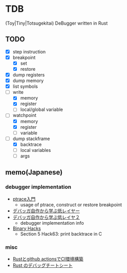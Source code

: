 # TDB

(Toy|Tiny|Totsugekitai) DeBugger written in Rust

## TODO

- [x] step instruction
- [x] breakpoint
    - [x] set
    - [x] restore
- [x] dump registers
- [x] dump memory
- [x] list symbols
- [ ] write
    - [x] memory
    - [x] register
    - [ ] local/global variable
- [ ] watchpoint
    - [x] memory
    - [x] register
    - [ ] variable
- [ ] dump stackframe
    - [x] backtrace
    - [ ] local variables
    - [ ] args

## memo(Japanese)

### debugger implementation

- [ptrace入門](https://www.amazon.co.jp/ptrace%E5%85%A5%E9%96%80-ptrace%E3%81%AE%E4%BD%BF%E3%81%84%E6%96%B9-%E5%A4%A7%E5%B1%B1%E6%81%B5%E5%BC%98-ebook/dp/B07X2PCH7K)
    - usage of ptrace, construct or restore breakpoint
- [デバッガ自作から学ぶ低レイヤー](https://naotechnology.hatenablog.com/entry/2019/12/21/083423)
- [デバッガ自作から学ぶ低レイヤ２](https://naotechnology.hatenablog.com/entry/2019/12/31/124727)
    - debugger implementation info
- [Binary Hacks](https://www.oreilly.co.jp/books/4873112885/)
    - Section 5 Hack63: print backtrace in C

### misc

- [Rustとgithub actionsでCI環境構築](https://zenn.dev/naokifujita/articles/c890954165c21f)
- [Rust のデバッグチートシート](https://qiita.com/legokichi/items/e2f807f70316a916f4be)
